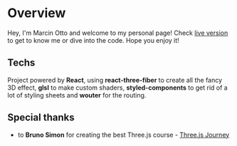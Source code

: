 # Overview

Hey, I'm Marcin Otto and welcome to my personal page! Check [live version](https://ottomarcin.github.io/personal-page) to get to know me or dive into the code. Hope you enjoy it!

## Techs

Project powered by **React**, using **react-three-fiber** to create all the fancy 3D effect, **glsl** to make custom shaders, **styled-components** to get rid of a lot of styling sheets and **wouter** for the routing.

## Special thanks

- to **Bruno Simon** for creating the best Three.js course - [Three.js Journey](https://threejs-journey.com/)
